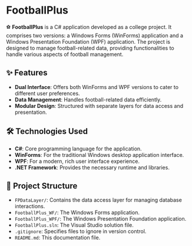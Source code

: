 # FootballPlus

⚽ **FootballPlus** is a C# application developed as a college project. It comprises two versions: a Windows Forms (WinForms) application and a Windows Presentation Foundation (WPF) application. The project is designed to manage football-related data, providing functionalities to handle various aspects of football management.

## ✨ Features

- **Dual Interface**: Offers both WinForms and WPF versions to cater to different user preferences.
- **Data Management**: Handles football-related data efficiently.
- **Modular Design**: Structured with separate layers for data access and presentation.

## 🛠️ Technologies Used

- **C#**: Core programming language for the application.
- **WinForms**: For the traditional Windows desktop application interface.
- **WPF**: For a modern, rich user interface experience.
- **.NET Framework**: Provides the necessary runtime and libraries.

## 📂 Project Structure

- `FPDataLayer/`: Contains the data access layer for managing database interactions.
- `FootballPlus_WF/`: The Windows Forms application.
- `FootballPlus_WPF/`: The Windows Presentation Foundation application.
- `FootballPlus.sln`: The Visual Studio solution file.
- `.gitignore`: Specifies files to ignore in version control.
- `README.md`: This documentation file.
